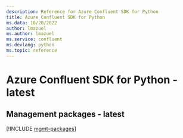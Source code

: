 ```yaml
---
description: Reference for Azure Confluent SDK for Python
title: Azure Confluent SDK for Python
ms.data: 10/20/2022
author: lmazuel
ms.author: lmazuel
ms.service: confluent
ms.devlang: python
ms.topic: reference
---
```

# Azure Confluent SDK for Python - latest

## Management packages - latest
[!INCLUDE [mgmt-packages](confluent-mgmt-index.md)]